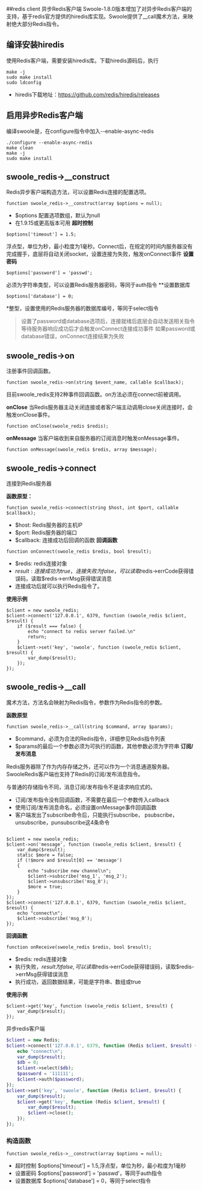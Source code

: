 ##redis client
异步Redis客户端 
Swoole-1.8.0版本增加了对异步Redis客户端的支持，基于redis官方提供的hiredis库实现。Swoole提供了__call魔术方法，来映射绝大部分Redis指令。

## **编译安装hiredis**
使用Redis客户端，需要安装hiredis库。下载hiredis源码后，执行

~~~
make -j
sudo make install
sudo ldconfig
~~~
* hiredis下载地址：https://github.com/redis/hiredis/releases

## **启用异步Redis客户端**
编译swoole是，在configure指令中加入--enable-async-redis

~~~
./configure --enable-async-redis
make clean
make -j
sudo make install
~~~
## **swoole_redis->__construct**
Redis异步客户端构造方法，可以设置Redis连接的配置选项。

~~~
function swoole_redis->__construct(array $options = null);

~~~
* $options 配置选项数组，默认为null
* 在1.9.15或更高版本可用
**超时控制**
~~~
$options['timeout'] = 1.5;

~~~
浮点型，单位为秒，最小粒度为1毫秒。Connect后，在规定的时间内服务器没有完成握手，底层将自动关闭socket，设置连接为失败，触发onConnect事件
**设置密码**

~~~
$options['password'] = 'passwd';

~~~
必须为字符串类型，可以设置Redis服务器密码，等同于auth指令
**设置数据库
~~~
$options['database'] = 0;

~~~
*整型，设置使用的Redis服务器的数据库编号，等同于select指令

>设置了password或database选项后，连接就绪后底层会自动发送相关指令
>等待服务器响应成功后才会触发onConnect连接成功事件
>如果password或database错误，onConnect连接结果为失败

## **swoole_redis->on**
注册事件回调函数。

~~~
function swoole_redis->on(string $event_name, callable $callback);

~~~
目前swoole_redis支持2种事件回调函数。on方法必须在connect前被调用。

**onClose**
当Redis服务器主动关闭连接或者客户端主动调用close关闭连接时，会触发onClose事件。

~~~
function onClose(swoole_redis $redis);
~~~
**onMessage**
当客户端收到来自服务器的订阅消息时触发onMessage事件。

~~~
function onMessage(swoole_redis $redis, array $message);
~~~
## **swoole_redis->connect**
连接到Redis服务器

**函数原型：**
~~~
function swoole_redis->connect(string $host, int $port, callable $callback);

~~~
* $host: Redis服务器的主机IP
* $port: Redis服务器的端口
* $callback: 连接成功后回调的函数
**回调函数**
~~~
function onConnect(swoole_redis $redis, bool $result);

~~~
* $redis: redis连接对象
* $result: 连接成功为true，连接失败为false，可以读取$redis->errCode获得错误码，读取$redis->errMsg获得错误消息
* 连接成功后就可以执行Redis指令了。

**使用示例**
~~~
$client = new swoole_redis;
$client->connect('127.0.0.1', 6379, function (swoole_redis $client, $result) {
    if ($result === false) {
        echo "connect to redis server failed.\n"
        return;
    }
    $client->set('key', 'swoole', function (swoole_redis $client, $result) {
        var_dump($result);
    });
});
~~~
## **swoole_redis->__call**
魔术方法，方法名会映射为Redis指令，参数作为Redis指令的参数。

**函数原型**
~~~
function swoole_redis->__call(string $command, array $params);
~~~
* $command，必须为合法的Redis指令，详细参见Redis指令列表
* $params的最后一个参数必须为可执行的函数，其他参数必须为字符串
**订阅/发布消息**

Redis服务器除了作为内存存储之外，还可以作为一个消息通道服务器。SwooleRedis客户端也支持了Redis的订阅/发布消息指令。

与普通的存储指令不同，消息订阅/发布指令不是请求响应式的。

* 订阅/发布指令没有回调函数，不需要在最后一个参数传入callback
* 使用订阅/发布消息命名，必须设置onMessage事件回调函数
* 客户端发出了subscribe命令后，只能执行subscribe， psubscribe，unsubscribe，punsubscribe这4条命令
~~~

$client = new swoole_redis;
$client->on('message', function (swoole_redis $client, $result) {
    var_dump($result);
    static $more = false;
    if (!$more and $result[0] == 'message')
    {
        echo "subscribe new channel\n";
        $client->subscribe('msg_1', 'msg_2');
        $client->unsubscribe('msg_0');
        $more = true;
    }
});
$client->connect('127.0.0.1', 6379, function (swoole_redis $client, $result) {
    echo "connect\n";
    $client->subscribe('msg_0');
});
~~~

**回调函数**
~~~
function onReceive(swoole_redis $redis, bool $result);

~~~
* $redis: redis连接对象
* 执行失败，$result为false, 可以读取$redis->errCode获得错误码，读取$redis->errMsg获得错误消息
* 执行成功，返回数据结果，可能是字符串、数组或true

**使用示例**

~~~
$client->get('key', function (swoole_redis $client, $result) {
    var_dump($result);
});

~~~

异步redis客户端
```php
$client = new Redis;
$client->connect('127.0.0.1', 6379, function (Redis $client, $result) {
    echo "connect\n";
    var_dump($result);
    $db = 0;
    $client->select($db);
    $password = '111111';
    $client->auth($password);
});
$client->set('key', 'swoole', function (Redis $client, $result) {
    var_dump($result);
    $client->get('key', function (Redis $client, $result) {
        var_dump($result);
        $client->close();
    });
});
```
### 构造函数
~~~
function swoole_redis->__construct(array $options = null);
~~~
* 超时控制 $options['timeout'] = 1.5,浮点型，单位为秒，最小粒度为1毫秒
* 设置密码 $options['password'] = 'passwd'，等同于auth指令
* 设置数据库 $options['database'] = 0，等同于select指令